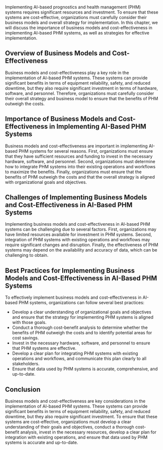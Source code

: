 
Implementing AI-based prognostics and health management (PHM) systems requires significant resources and investment. To ensure that these systems are cost-effective, organizations must carefully consider their business models and overall strategy for implementation. In this chapter, we will discuss the importance of business models and cost-effectiveness in implementing AI-based PHM systems, as well as strategies for effective implementation.

Overview of Business Models and Cost-Effectiveness
--------------------------------------------------

Business models and cost-effectiveness play a key role in the implementation of AI-based PHM systems. These systems can provide significant benefits in terms of equipment reliability, safety, and reduced downtime, but they also require significant investment in terms of hardware, software, and personnel. Therefore, organizations must carefully consider their overall strategy and business model to ensure that the benefits of PHM outweigh the costs.

Importance of Business Models and Cost-Effectiveness in Implementing AI-Based PHM Systems
-----------------------------------------------------------------------------------------

Business models and cost-effectiveness are important in implementing AI-based PHM systems for several reasons. First, organizations must ensure that they have sufficient resources and funding to invest in the necessary hardware, software, and personnel. Second, organizations must determine how to integrate PHM systems into their existing operations and workflows to maximize the benefits. Finally, organizations must ensure that the benefits of PHM outweigh the costs and that the overall strategy is aligned with organizational goals and objectives.

Challenges of Implementing Business Models and Cost-Effectiveness in AI-Based PHM Systems
-----------------------------------------------------------------------------------------

Implementing business models and cost-effectiveness in AI-based PHM systems can be challenging due to several factors. First, organizations may have limited resources available for investment in PHM systems. Second, integration of PHM systems with existing operations and workflows may require significant changes and disruption. Finally, the effectiveness of PHM systems may depend on the availability and accuracy of data, which can be challenging to obtain.

Best Practices for Implementing Business Models and Cost-Effectiveness in AI-Based PHM Systems
----------------------------------------------------------------------------------------------

To effectively implement business models and cost-effectiveness in AI-based PHM systems, organizations can follow several best practices:

* Develop a clear understanding of organizational goals and objectives and ensure that the strategy for implementing PHM systems is aligned with those goals.
* Conduct a thorough cost-benefit analysis to determine whether the benefits of PHM outweigh the costs and to identify potential areas for cost savings.
* Invest in the necessary hardware, software, and personnel to ensure that PHM systems are effective.
* Develop a clear plan for integrating PHM systems with existing operations and workflows, and communicate this plan clearly to all stakeholders.
* Ensure that data used by PHM systems is accurate, comprehensive, and up-to-date.

Conclusion
----------

Business models and cost-effectiveness are key considerations in the implementation of AI-based PHM systems. These systems can provide significant benefits in terms of equipment reliability, safety, and reduced downtime, but they also require significant investment. To ensure that these systems are cost-effective, organizations must develop a clear understanding of their goals and objectives, conduct a thorough cost-benefit analysis, invest in the necessary resources, develop a clear plan for integration with existing operations, and ensure that data used by PHM systems is accurate and up-to-date.
